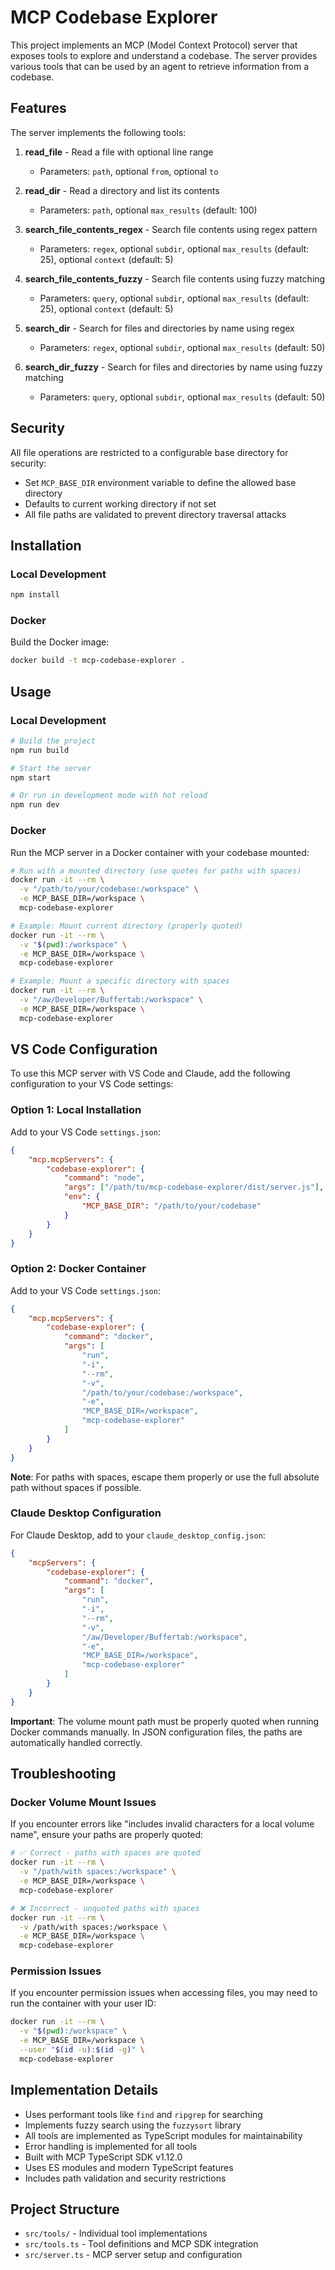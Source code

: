 # MCP Codebase Explorer

This project implements an MCP (Model Context Protocol) server that exposes tools to explore and understand a codebase. The server provides various tools that can be used by an agent to retrieve information from a codebase.

## Features

The server implements the following tools:

1. **read_file** - Read a file with optional line range

   - Parameters: `path`, optional `from`, optional `to`

2. **read_dir** - Read a directory and list its contents

   - Parameters: `path`, optional `max_results` (default: 100)

3. **search_file_contents_regex** - Search file contents using regex pattern

   - Parameters: `regex`, optional `subdir`, optional `max_results` (default: 25), optional `context` (default: 5)

4. **search_file_contents_fuzzy** - Search file contents using fuzzy matching

   - Parameters: `query`, optional `subdir`, optional `max_results` (default: 25), optional `context` (default: 5)

5. **search_dir** - Search for files and directories by name using regex

   - Parameters: `regex`, optional `subdir`, optional `max_results` (default: 50)

6. **search_dir_fuzzy** - Search for files and directories by name using fuzzy matching
   - Parameters: `query`, optional `subdir`, optional `max_results` (default: 50)

## Security

All file operations are restricted to a configurable base directory for security:

- Set `MCP_BASE_DIR` environment variable to define the allowed base directory
- Defaults to current working directory if not set
- All file paths are validated to prevent directory traversal attacks

## Installation

### Local Development

```bash
npm install
```

### Docker

Build the Docker image:

```bash
docker build -t mcp-codebase-explorer .
```

## Usage

### Local Development

```bash
# Build the project
npm run build

# Start the server
npm start

# Or run in development mode with hot reload
npm run dev
```

### Docker

Run the MCP server in a Docker container with your codebase mounted:

```bash
# Run with a mounted directory (use quotes for paths with spaces)
docker run -it --rm \
  -v "/path/to/your/codebase:/workspace" \
  -e MCP_BASE_DIR=/workspace \
  mcp-codebase-explorer

# Example: Mount current directory (properly quoted)
docker run -it --rm \
  -v "$(pwd):/workspace" \
  -e MCP_BASE_DIR=/workspace \
  mcp-codebase-explorer

# Example: Mount a specific directory with spaces
docker run -it --rm \
  -v "/aw/Developer/Buffertab:/workspace" \
  -e MCP_BASE_DIR=/workspace \
  mcp-codebase-explorer
```

## VS Code Configuration

To use this MCP server with VS Code and Claude, add the following configuration to your VS Code settings:

### Option 1: Local Installation

Add to your VS Code `settings.json`:

```json
{
	"mcp.mcpServers": {
		"codebase-explorer": {
			"command": "node",
			"args": ["/path/to/mcp-codebase-explorer/dist/server.js"],
			"env": {
				"MCP_BASE_DIR": "/path/to/your/codebase"
			}
		}
	}
}
```

### Option 2: Docker Container

Add to your VS Code `settings.json`:

```json
{
	"mcp.mcpServers": {
		"codebase-explorer": {
			"command": "docker",
			"args": [
				"run",
				"-i",
				"--rm",
				"-v",
				"/path/to/your/codebase:/workspace",
				"-e",
				"MCP_BASE_DIR=/workspace",
				"mcp-codebase-explorer"
			]
		}
	}
}
```

**Note**: For paths with spaces, escape them properly or use the full absolute path without spaces if possible.

### Claude Desktop Configuration

For Claude Desktop, add to your `claude_desktop_config.json`:

```json
{
	"mcpServers": {
		"codebase-explorer": {
			"command": "docker",
			"args": [
				"run",
				"-i",
				"--rm",
				"-v",
				"/aw/Developer/Buffertab:/workspace",
				"-e",
				"MCP_BASE_DIR=/workspace",
				"mcp-codebase-explorer"
			]
		}
	}
}
```

**Important**: The volume mount path must be properly quoted when running Docker commands manually. In JSON configuration files, the paths are automatically handled correctly.

## Troubleshooting

### Docker Volume Mount Issues

If you encounter errors like "includes invalid characters for a local volume name", ensure your paths are properly quoted:

```bash
# ✅ Correct - paths with spaces are quoted
docker run -it --rm \
  -v "/path/with spaces:/workspace" \
  -e MCP_BASE_DIR=/workspace \
  mcp-codebase-explorer

# ❌ Incorrect - unquoted paths with spaces
docker run -it --rm \
  -v /path/with spaces:/workspace \
  -e MCP_BASE_DIR=/workspace \
  mcp-codebase-explorer
```

### Permission Issues

If you encounter permission issues when accessing files, you may need to run the container with your user ID:

```bash
docker run -it --rm \
  -v "$(pwd):/workspace" \
  -e MCP_BASE_DIR=/workspace \
  --user "$(id -u):$(id -g)" \
  mcp-codebase-explorer
```

## Implementation Details

- Uses performant tools like `find` and `ripgrep` for searching
- Implements fuzzy search using the `fuzzysort` library
- All tools are implemented as TypeScript modules for maintainability
- Error handling is implemented for all tools
- Built with MCP TypeScript SDK v1.12.0
- Uses ES modules and modern TypeScript features
- Includes path validation and security restrictions

## Project Structure

- `src/tools/` - Individual tool implementations
- `src/tools.ts` - Tool definitions and MCP SDK integration
- `src/server.ts` - MCP server setup and configuration
